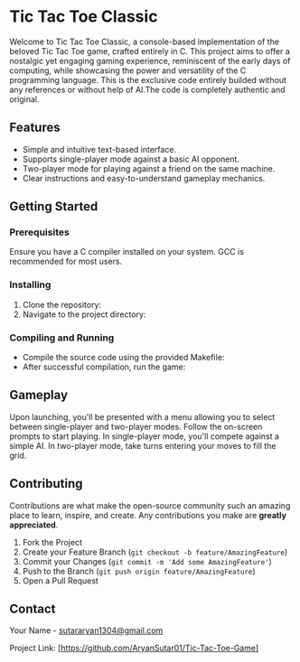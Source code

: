 # Tic Tac Toe Classic

Welcome to Tic Tac Toe Classic, a console-based implementation of the beloved Tic Tac Toe game, crafted entirely in C. This project aims to offer a nostalgic yet engaging gaming experience, reminiscent of the early days of computing, while showcasing the power and versatility of the C programming language. This is the exclusive code entirely builded without any references or without help of AI.The code is completely authentic and original.

## Features

- Simple and intuitive text-based interface.
- Supports single-player mode against a basic AI opponent.
- Two-player mode for playing against a friend on the same machine.
- Clear instructions and easy-to-understand gameplay mechanics.

## Getting Started

### Prerequisites

Ensure you have a C compiler installed on your system. GCC is recommended for most users.

### Installing

1. Clone the repository:
2. Navigate to the project directory:

### Compiling and Running

- Compile the source code using the provided Makefile:
- After successful compilation, run the game:


## Gameplay

Upon launching, you'll be presented with a menu allowing you to select between single-player and two-player modes. Follow the on-screen prompts to start playing. In single-player mode, you'll compete against a simple AI. In two-player mode, take turns entering your moves to fill the grid.

## Contributing

Contributions are what make the open-source community such an amazing place to learn, inspire, and create. Any contributions you make are **greatly appreciated**.

1. Fork the Project
2. Create your Feature Branch (`git checkout -b feature/AmazingFeature`)
3. Commit your Changes (`git commit -m 'Add some AmazingFeature'`)
4. Push to the Branch (`git push origin feature/AmazingFeature`)
5. Open a Pull Request

## Contact

Your Name - sutararyan1304@gmail.com

Project Link: [https://github.com/AryanSutar01/Tic-Tac-Toe-Game]


